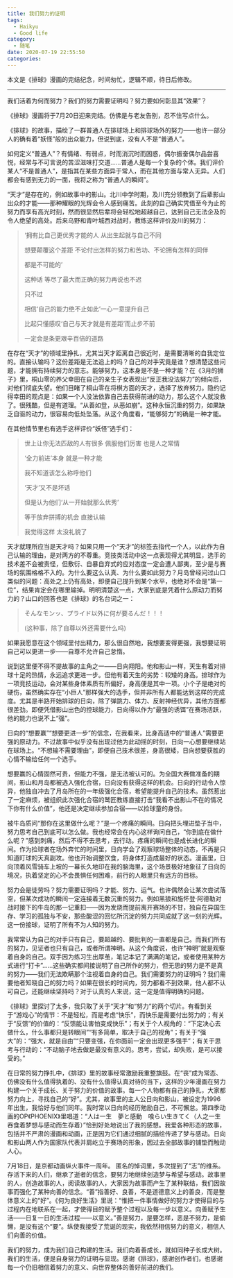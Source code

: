 ```yaml
---
title: 我们努力的证明
tags:
  - Haikyu
  - Good life
category:
  - 随笔
date: 2020-07-19 22:55:50
categories:
---
```



本文是《排球》漫画的完结纪念，时间匆忙，逻辑不顺，待日后修改。

---



我们活着为何而努力？我们的努力需要证明吗？努力要如何彰显其“效果”？

《排球》漫画将于7月20日迎来完结。仿佛是与老友告别，忍不住写点什么。

《排球》的故事，描绘了一群普通人在排球场上和排球场外的努力——也许一部分人的确有着“妖怪”般的出众能力，但说到底，没有人不是“普通人”。

如何定义“普通人”？有情绪、有弱点，时而消沉时而困惑，偶尔振奋偶尔品尝喜悦，经常与不可言说的苦涩滋味打交道……普通人是每一个复杂的个体。我们评价某人“不是普通人”，是指其在某些方面异于常人，而在其他方面与常人无异。人们都会有感到无力的一面，我将之称为“普通人的瞬间”。

“天才”是存在的，例如故事中的影山。北川中学时期，及川充分领教到了后辈影山出众的才能——那种耀眼的光辉会令人感到痛苦。此刻的自己确实凭借至今为止的努力而享有高光时刻，然而很显然后辈将会轻松地超越自己，达到自己无法企及的令人绝望的高处。后来乌野和青叶城西对战时，教练这样评价及川的努力：

> ‘拥有比自己更优秀才能的人 从出生起就与自己不同
>
> 想要颠覆这个差距 不论付出怎样的努力和苦功、不论拥有怎样的同伴
>
> 都是不可能的’
>
> 这种话 等尽了最大而正确的努力再说也不迟
>
> 只不过
>
> 相信‘自己的能力绝不止如此’一心一意提升自己
>
> 比起只懂感叹‘自己与天才就是有差距’而止步不前
>
> 一定会是条更艰辛百倍的道路

在存在“天才”的领域里挣扎，尤其当天才距离自己很近时，是需要清晰的自我定位的。直接认输吗？这份差距是无法追上的吗？自己的对手究竟是谁？想清楚这些问题，才能拥有持续努力的意志。能够努力，这本身是不是一种才能？在《3月的狮子》里，桐山零的养父幸田在自己的亲生子女表现出“反正我没法努力”的倾向后，对他们彻底失望。他们目睹了桐山零在将棋方面的天才，选择了放弃努力。隐约记得幸田的观点是：如果一个人没法依靠自己去获得前进的动力，那么这个人就没救了。很残酷，但是有道理。“从善如登，从恶如崩”。这种永恒沉重的努力，如果缺乏自驱的动力，很容易向低处坠落。从这个角度看，“能够努力”的确是一种才能。

在其他情节里也有选手这样评价“妖怪”选手们：

>世上让你无法匹敌的人有很多 佩服他们厉害 也是人之常情
>
>‘全力前进’本身 就是一种才能
>
>我不知道该怎么称呼他们
>
>‘天才’又不是坏话
>
>但是认为他们‘从一开始就那么优秀’
>
>等于放弃拼搏的机会 直接认输
>
>我觉得这样 太没礼貌了

天才就理所应当是天才吗？如果只用一个“天才”的标签去指代一个人，以此作为自己认输的理由，是对两方的不尊重。竞技类活动中这一点表现得尤其明显，选手的技术差不会被责怪，但敷衍、自暴自弃式的应对态度一定会遭人鄙夷，至少是与赛场的氛围格格不入的。为什么要这么认真、为什么要如此努力？月岛曾经问过山口类似的问题：高处之上仍有高处，即便自己提升到某个水平，也绝对不会是“第一位”，结果肯定会在哪里输掉。明明清楚这一点，大家到底是凭着什么原动力而努力的？山口的回答也是《排球》的名台词之一：

> そんなモンッ、プライド以外に何が要るんだ！！！
>
> (这种事，除了自尊以外还需要什么吗)

如果我愿意在这个领域里付出精力，那么很自然地，我想要变得更强，我想要证明自己可以更进一步——自尊不允许自己怠惰。

说到这里便不得不提故事的主角之一——日向翔阳。他和影山一样，天生有着对排球十足的热情，永远追求更进一步。但他有着天生的劣势：较矮的身高。排球作为一项竞技运动，会对某些身体素质有所偏好，身高便是其中一项。小个子是绝对的硬伤，虽然确实存在“小巨人”那样强大的选手，但并非所有人都能达到这样的完成度。尤其是半路开始排球的日向，除了弹跳力、体力、反射神经优异，其他方面都很差劲。即便凭借影山出色的控球能力，日向得以作为“最强的诱饵”在赛场活跃，他的能力也说不上“强”。

日向的“想要赢”“想要更进一步”的信念，在我看来，比身高适中的“普通人”需要更强的原动力。不过故事中似乎没有出现过他为此动摇的时刻，日向一心想要继续站在球场上。“不想输不需要理由”，即便自己技术很差，身高很矮，日向想要获胜的心情不输给任何一个选手。

想要赢的心情固然可贵，但能力不强，是无法被认可的。为全国大赛做准备的期间，影山和月岛都被选入强化合宿，日向没有获得这样的机会。日向的行动令人惊异，他独自冲去了月岛所在的一年级强化合宿，希望能提升自己的技术。虽然惹出了一定麻烦，被组织此次强化合宿的鹫匠教练直接打击“我看不出影山不在的情况下你有什么价值”，他还是决定继续参加合宿——以捡球童的身份。

被牛岛质问“那你在这里做什么呢？”是一个疼痛的瞬间。日向把头埋进垫子当中，努力思考自己到底可以怎么做。我也经常会在内心这样询问自己，“你到底在做什么呢？”感到刺痛，然后不得不去思考，去行动。疼痛的瞬间也是成长进化的瞬间。作为捡球者在场外奔忙的时间里，日向学会了观察球场整体的动态，不再是只知道盯球的天真副攻。他也开始调整饮食，将身体打造成最好的状态。漫画里，日向顶着风雪骑车上坡的一幕长久地印在我的脑海里，这个场景极好地象征了日向的境况，执着坚定的心不会畏惧任何困难，前行的人眼里只有远方的目标。

努力会是徒劳吗？努力需要证明吗？才能、努力、运气。也许偶然会让某次尝试落空，但某次成功的瞬间一定连接着无数沉重的努力。例如黑狼和施怀登·阿德勒对战时接下的牛岛的那一记重扣——因为发烧而提前离开赛场的不甘，独自在异国生存、学习的孤独与不安，那些酸涩的回忆所沉淀的努力共同成就了这一刻的光辉。这一份接球，证明了所有不为人知的努力。

我常常认为自己的对手只有自己，要超越的、要批判的一直都是自己。而我们所有的努力，见证者也只有自己，或者所谓神明。从这个角度说，也许“神明”就是观察着自身的自己。双手因为练习生出厚茧，笔记本记了满满的笔记，或者使用某种方式进行“打卡”……这些确实都间接说明了自己所作的努力，但无思的努力是不是真的努力——我们无法欺瞒那个注视着自身的自己。我们需要努力的证明吗？我们需要他者知晓自己的努力吗？如果在很长的时间内，努力都看不到效果，他人都不认可自己，还能继续坚持吗？对于认真的人来说，这一定是值得明确的问题。

《排球》里探讨了太多，我只取了关于“天才”和“努力”的两个切片。有看到关于“游戏心”的情节：不是轻松，而是考虑“快乐”，而快乐是需要付出努力的；有关于“反馈”的价值的：“反馈能让害怕变成快乐”；有关于个人视角的：“下定决心去做什么，什么事都只是转眼间”“有多简单，取决于自己的视角”；有关于“强大”的：“强大，就是自由”“只要变强，在你面前一定会出现更多强手”；有关于思考与行动的：“不动脑子地去做是最没有意义的。思考，尝试，却失败，是可以接受的。”

在日常的努力挣扎中，《排球》里的故事经常激励我重整旗鼓。在“丧”成为常态、仿佛没有什么值得执着的、没有什么值得认真对待的当下，这样的少年漫画在努力构建一个关于成长、关于努力的价值的故事。每一个人物都有自己的挣扎，大家都努力向上，寻找自己的“好”。尤其，故事里的主人公日向和影山，被设定为1996年出生，我恰好与他们同年。我时常以日向的经历勉励自己，不可懈怠。第四季动画的OP《PHOENIX》里唱道：“人は一生　夢と感動　喰らい生きてく（人之一生 吞食着梦想与感动而生存着）”恰到好处地说出了我的感想。我爱各种形态的故事，包括并不严肃的漫画和动画，正是因为它们通过细腻的描绘传递了梦与感动。日向和影山两人作为国家队代表并肩屹立于赛场的形象，因过去全部故事的铺垫而触动人心。

7月18日，是京都动画纵火事件一周年。 匿名的悼词里，多次提到了“志”的维系。存活下来的人们，继承了逝者的信念，要努力地继续创造梦与希望与感动。故事里的人，创造故事的人，阅读故事的人，大家因为故事而产生了某种联结，我们因故事而强化了某种向善的信念。“善”指善好、良善，不是道德意义上的善良，而是整体意义上的“好”。《何为良好生活》里说：“惟把一件事情做好的努力才使得目的与过程内在地联系在一起，才使得目的赋予整个过程以及每一步以意义。向善赋予生活——日复一日的生活过程——以意义。”善是努力，是要怎样，恶是不努力，是偷懒，是没有这个“要”。纵使我接受了荒诞的现实，我依然相信努力的意义，相信人们向善的价值。

我们的努力，成为我们自己构建的生活。我们向着善成长，就如同种子长成大树。我们的生活，便是自身努力的证明与显现。感谢《排球》，感谢创作者们，也感谢每一个仍旧相信着努力的意义、向世界整体的善好前进的我们。